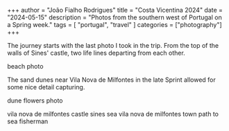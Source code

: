 +++
author = "João Fialho Rodrigues"
title = "Costa Vicentina 2024"
date = "2024-05-15"
description = "Photos from the southern west of Portugal on a Spring week."
tags = [
    "portugal", "travel"
]
categories = ["photography"]
+++

The journey starts with the last photo I took in the trip. From the top of the walls of Sines' castle, two life lines departing from each other.

beach photo

The sand dunes near Vila Nova de Milfontes in the late Sprint allowed for some nice detail capturing.

dune flowers photo

vila nova de milfontes castle
sines sea
vila nova de milfontes town
path to sea
fisherman